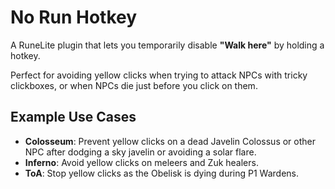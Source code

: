 # No Run Hotkey

A RuneLite plugin that lets you temporarily disable **"Walk here"** by holding a hotkey.

Perfect for avoiding yellow clicks when trying to attack NPCs with tricky clickboxes, or when NPCs die just before you click on them.

## Example Use Cases

- **Colosseum**: Prevent yellow clicks on a dead Javelin Colossus or other NPC after dodging a sky javelin or avoiding a solar flare.
- **Inferno**: Avoid yellow clicks on meleers and Zuk healers.
- **ToA**: Stop yellow clicks as the Obelisk is dying during P1 Wardens.
